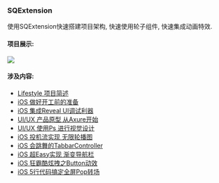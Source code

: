 ### SQExtension
使用SQExtension快速搭建项目架构, 快速使用轮子组件, 快速集成动画特效.

#### 项目展示:
![](http://upload-images.jianshu.io/upload_images/1229762-3da71ddcaa91bb24.gif?imageMogr2/auto-orient/strip)

#### 涉及内容:
- [Lifestyle 项目简述](http://coderzsq.github.io/2016/05/21/Lifestyle%20%E9%A1%B9%E7%9B%AE%E7%AE%80%E8%BF%B0/)
- [iOS 做好开工前的准备](http://coderzsq.github.io/2016/05/21/iOS%20%E5%81%9A%E5%A5%BD%E5%BC%80%E5%B7%A5%E5%89%8D%E7%9A%84%E5%87%86%E5%A4%87/)
- [iOS 集成Reveal UI调试利器](http://coderzsq.github.io/2016/05/22/iOS%20%E9%9B%86%E6%88%90Reveal%20UI%E8%B0%83%E8%AF%95%E5%88%A9%E5%99%A8/)
- [UI/UX 产品原型 从Axure开始](http://coderzsq.github.io/2016/05/28/UI:UX%20%E4%BA%A7%E5%93%81%E5%8E%9F%E5%9E%8B%20%E4%BB%8EAxure%E5%BC%80%E5%A7%8B/)
- [UI/UX 使用Ps 进行视觉设计](http://coderzsq.github.io/2016/06/04/UI:UX%20%E4%BD%BF%E7%94%A8Ps%20%E8%BF%9B%E8%A1%8C%E8%A7%86%E8%A7%89%E8%AE%BE%E8%AE%A1/)
- [iOS 投机流实现 无限轮播图](http://coderzsq.github.io/2016/06/10/iOS%20%E6%8A%95%E6%9C%BA%E6%B5%81%E5%AE%9E%E7%8E%B0%20%E6%97%A0%E9%99%90%E8%BD%AE%E6%92%AD%E5%9B%BE/)
- [iOS 会跳舞的TabbarController](http://coderzsq.github.io/2016/06/18/iOS%20%E4%BC%9A%E8%B7%B3%E8%88%9E%E7%9A%84TabbarController/)
- [iOS 超Easy实现 渐变导航栏](http://coderzsq.github.io/2016/06/25/iOS%20%E8%B6%85Easy%E5%AE%9E%E7%8E%B0%20%E6%B8%90%E5%8F%98%E5%AF%BC%E8%88%AA%E6%A0%8F/)
- [iOS 狂霸酷炫拽之Button动效](http://coderzsq.github.io/2016/07/02/iOS%20%E7%8B%82%E9%9C%B8%E9%85%B7%E7%82%AB%E6%8B%BD%E4%B9%8BButton%E5%8A%A8%E6%95%88%20/)
- [iOS 5行代码搞定全屏Pop转场](http://coderzsq.github.io/2016/07/10/iOS%205%E8%A1%8C%E4%BB%A3%E7%A0%81%E6%90%9E%E5%AE%9A%E5%85%A8%E5%B1%8FPop%E8%BD%AC%E5%9C%BA/)

